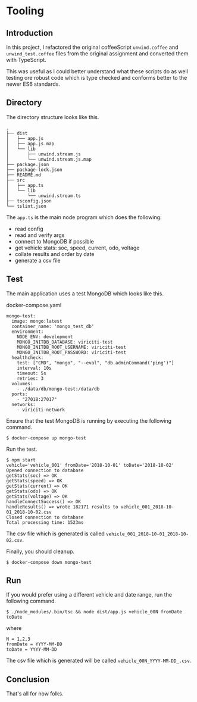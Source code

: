 # Tooling

## Introduction

In this project, I refactored the original coffeeScript `unwind.coffee` and `unwind_test.coffee` files from the original assignment and converted them with TypeScript.

This was useful as I could better understand what these scripts do as well testing ore robust code which is type checked and conforms better to the newer ES6 standards.

## Directory

The directory structure looks like this.

```
.
├── dist
│   ├── app.js
│   ├── app.js.map
│   └── lib
│       ├── unwind.stream.js
│       └── unwind.stream.js.map
├── package.json
├── package-lock.json
├── README.md
├── src
│   ├── app.ts
│   └── lib
│       └── unwind.stream.ts
├── tsconfig.json
└── tslint.json
```

The `app.ts` is the main node program which does the following:

* read config
* read and verify args
* connect to MongoDB if possible
* get vehicle stats: soc, speed, current, odo, voltage
* collate results and order by date
* generate a csv file


## Test

The main application uses a test MongoDB which looks like this.

docker-compose.yaml
```
mongo-test:
  image: mongo:latest
  container_name: 'mongo_test_db'
  environment:
    NODE_ENV: development
    MONGO_INITDB_DATABASE: viriciti-test
    MONGO_INITDB_ROOT_USERNAME: viriciti-test
    MONGO_INITDB_ROOT_PASSWORD: viriciti-test
  healthcheck:
    test: ["CMD", "mongo", "--eval", "db.adminCommand('ping')"]
    interval: 10s
    timeout: 5s
    retries: 3
  volumes:
    - ./data/db/mongo-test:/data/db
  ports:
    - "27018:27017"
  networks:
    - viriciti-network
```

Ensure that the test MongoDB is running by executing the following command.

```
$ docker-compose up mongo-test
```

Run the test.

```
$ npm start
vehicle='vehicle_001' fromDate='2018-10-01' toDate='2018-10-02'
Opened connection to database
getStats(soc) => OK
getStats(speed) => OK
getStats(current) => OK
getStats(odo) => OK
getStats(voltage) => OK
handleConnectSuccess() => OK
handleResults() => wrote 182171 results to vehicle_001_2018-10-01_2018-10-02.csv
Closed connection to database
Total processing time: 1523ms
```

The csv file which is generated is called `vehicle_001_2018-10-01_2018-10-02.csv`.

Finally, you should cleanup.

```
$ docker-compose down mongo-test
```

## Run

If you would prefer using a different vehicle and date range, run the following command.

```
$ ./node_modules/.bin/tsc && node dist/app.js vehicle_00N fromDate toDate
```

where
```
N = 1,2,3
fromDate = YYYY-MM-DD
toDate = YYYY-MM-DD
```

The csv file which is generated will be called `vehicle_00N_YYYY-MM-DD_.csv`.

## Conclusion

That's all for now folks.
